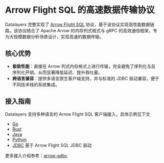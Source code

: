 # Arrow Flight SQL 的高速数据传输协议

Datalayers 完整实现了 [Arrow Flight SQL](https://arrow.apache.org/docs/format/FlightSql.html#arrow-flight-sql) 协议，基于该协议实现高性能数据链路。该协议结合了 Apache Arrow 的内存列式格式与 gRPC 的高效通信框架，专为大规模数据分析场景设计，实现高速的数据传输。

## 核心优势
- **极致性能**：直接在 Arrow 列式内存格式上进行传输，完全避免了序列化与反序列化开销，从而显著降低延迟、提升吞吐量。
- **跨语言兼容**：提供多语言原生客户端支持，并与标准的 JDBC 驱动兼容，便于不同技术栈的系统集成。

## 接入指南

Datalayers 支持多种语言的 Arrow Flight SQL 客户端接入，具体示例见下文

* [Go](https://github.com/datalayers-io/examples/tree/main/go)
* [Rust](https://github.com/datalayers-io/examples/tree/main/rust)
* [Java](https://github.com/datalayers-io/examples/tree/main/java)
* [Python](https://github.com/datalayers-io/examples/tree/main/python)
* [JDBC](https://mvnrepository.com/artifact/org.apache.arrow/flight-sql-jdbc-driver) 基于 Arrow Flight SQL JDBC 驱动

更多接入介绍参考：[arrow-adbc](https://github.com/apache/arrow-adbc)
